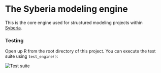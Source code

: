 # The Syberia modeling engine

This is the core engine used for structured modeling projects
within [Syberia](https://github.com/syberia/syberia).

### Testing

Open up R from the root directory of this project.
You can execute the test suite using `test_engine()`:

![Test suite](https://cloud.githubusercontent.com/assets/1638492/12485086/c89de986-c022-11e5-83f1-5e890435a096.png)

